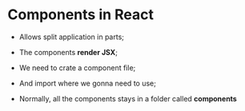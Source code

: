 # Components in React

- Allows split application in parts;

- The components **render JSX**;

- We need to crate a component file;

- And import where we gonna need to use;

- Normally, all the components stays in a folder called **components**